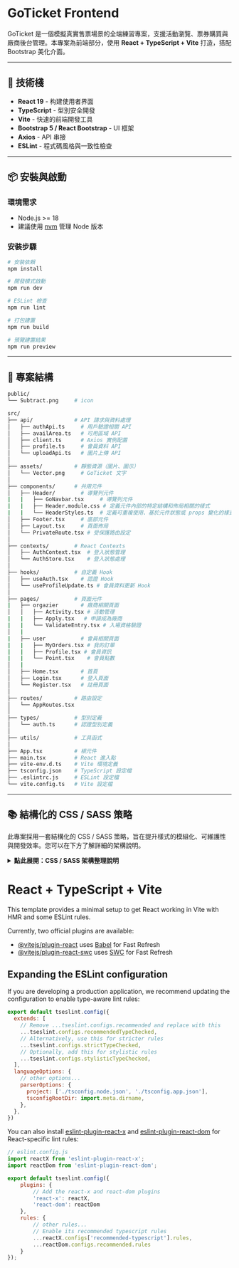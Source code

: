 # GoTicket Frontend

GoTicket 是一個模擬真實售票場景的全端練習專案，支援活動瀏覽、票券購買與廠商後台管理。本專案為前端部分，使用 **React +
TypeScript + Vite** 打造，搭配 Bootstrap 美化介面。

---

## 🚀 技術棧

- **React 19** - 构建使用者界面
- **TypeScript** - 型別安全開發
- **Vite** - 快速的前端開發工具
- **Bootstrap 5 / React Bootstrap** - UI 框架
- **Axios** - API 串接
- **ESLint** - 程式碼風格與一致性檢查

---

## 📦 安裝與啟動

### 環境需求

- Node.js >= 18
- 建議使用 [nvm](https://github.com/coreybutler/nvm-windows) 管理 Node 版本

### 安裝步驟

```bash
# 安裝依賴
npm install

# 開發模式啟動
npm run dev

# ESLint 檢查
npm run lint

# 打包建置
npm run build

# 預覽建置結果
npm run preview
```

---

## 📂 專案結構

```bash
public/
└── Subtract.png     # icon

src/
├── api/             # API 請求與資料處理
│   ├── authApi.ts     # 用戶驗證相關 API
│   ├── availArea.ts   # 可用區域 API
│   ├── client.ts      # Axios 實例配置
│   ├── profile.ts     # 會員資料 API
│   └── uploadApi.ts   # 圖片上傳 API
│
├── assets/          # 靜態資源（圖片、圖示）
│   └── Vector.png     # GoTicket 文字
│
├── components/      # 共用元件
│   ├── Header/        # 導覽列元件
|   |   ├── GoNavbar.tsx     # 導覽列元件
|   |   ├── Header.module.css # 定義元件內部的特定結構和佈局相關的樣式
|   |   └── HeaderStyles.ts  # 定義可重複使用、基於元件狀態或 props 變化的樣式，帶有特定視覺風格的 UI 元件
│   ├── Footer.tsx     # 底部元件
│   ├── Layout.tsx     # 頁面佈局
│   └── PrivateRoute.tsx # 受保護路由設定
│
├── contexts/        # React Contexts
│   ├── AuthContext.tsx  # 登入狀態管理
│   └── AuthStore.tsx    # 登入狀態處理
│
├── hooks/           # 自定義 Hook
│   ├── useAuth.tsx    # 認證 Hook
│   └── useProfileUpdate.ts # 會員資料更新 Hook
│
├── pages/           # 頁面元件
|   ├── orgazier       # 廠商相關頁面
│   │   ├── Activity.tsx # 活動管理
|   |   ├── Apply.tsx   # 申請成為廠商
|   |   └── ValidateEntry.tsx # 入場資格驗證
│   |
|   ├── user           # 會員相關頁面
|   |   ├── MyOrders.tsx # 我的訂單
|   |   ├── Profile.tsx # 會員資訊
|   |   └── Point.tsx    # 會員點數
│   |
│   ├── Home.tsx       # 首頁
│   ├── Login.tsx      # 登入頁面
│   └── Register.tsx   # 註冊頁面
│
├── routes/          # 路由設定
│   └── AppRoutes.tsx
│
├── types/           # 型別定義
│   └── auth.ts      # 認證型別定義
│
├── utils/           # 工具函式
│
├── App.tsx          # 根元件
├── main.tsx         # React 進入點
├── vite-env.d.ts    # Vite 環境定義
├── tsconfig.json    # TypeScript 設定檔
├── .eslintrc.js     # ESLint 設定檔
└── vite.config.ts   # Vite 設定檔
```

---

## 📚 結構化的 CSS / SASS 策略

此專案採用一套結構化的 CSS / SASS 策略，旨在提升樣式的模組化、可維護性與開發效率。您可以在下方了解詳細的架構說明。

<details>
  <summary><b>點此展開：CSS / SASS 架構整理說明</b></summary>

<b>1. 全域樣式 (.scss)</b>

目的：定義應用程式的基礎風格、主題色及其他跨元件的通用樣式。

位置：主要入口點為 src/main.scss。此檔案會負責引入其他全域樣式部分，例如：/src/abstract/\_variables.scss：定義全域 CSS 變數。/src/base/\_base.scss：定義基礎 HTML 元素的樣式。內容：

CSS 變數 (Custom Properties)：這是核心。
我們在 :root 選擇器中定義並覆寫 Bootstrap 的預設主題顏色。

例如，--bs-primary 會被設定為我們品牌的主色，確保所有使用 text-primary、btn-primary 等 Bootstrap 類別的元件都能自動套用自訂顏色。

SCSS 範例: /src/abstract/\_variables.scss

```

:root {
  --bs-primary: #FF5733;
  --bs-primary-rgb: 255, 87, 51;
  --bs-gray-950: #1a1a1a;
  --bs-gray-950-rgb: 26, 26, 26;
}

```

// SCSS 範例: /src/base/\_base.scss

```

body { font-family: 'Noto Sans TC', sans-serif; }

```

載入順序：在應用程式的入口點 (src/main.tsx) 中，全域的 main.scss 必須在 Bootstrap 的原始 CSS 之後引入。這能確保我們自訂的 CSS 變數能成功覆蓋 Bootstrap 的預設值。

src/main.tsx

```
// 1. 先引入 Bootstrap
import 'bootstrap/dist/css/bootstrap.min.css';
// 2. 再引入您的全域 SCSS
import './main.scss';

```

<b>2. CSS Modules (.module.css)</b>

目的：定義特定元件的局部樣式，有效避免樣式衝突。

位置：通常與其所屬的 React 元件放在同一資料夾，例如 Header.module.css。

內容：

定義元件內部的結構、佈局相關樣式，以及需要精確控制的細節 (例如 Header 中 Logo 的大小、間距，或搜尋圖示按鈕的樣式重置)。

局部作用域：所有定義在 .module.css 中的類名都會被獨特化 (例如 styles.brand 可能會編譯成 Header_brand\_\_xyz123)，確保這些樣式僅作用於該元件，不會影響到其他元件。

:global() 偽類：當需要針對 Bootstrap 或其他第三方庫的全域類名 (例如 .navbar-toggler、.btn-link) 應用樣式時，可使用 :global() 偽類來突破 CSS Modules 的局部作用域限制。這對於移除預設外框或調整第三方元件的行為非常有用。

<b>3. Styled Components(.ts 或 .tsx)</b>

目的：以 CSS-in-JS 的方式建立可重複使用的 UI 元件，並處理動態樣式。

位置：通常是 src/components/ComponentName/ComponentNameStyles.ts，例如 HeaderStyles.ts。

內容：定義那些本身就是一個獨立視覺元素的 UI 元件樣式 (例如 StyledAuthButton、StyledNavbar 或 StyledNavDropdown)。

基於 Props 的動態樣式：能夠根據元件的 props 或 state 輕鬆地傳遞變數，實現高度動態的樣式變化。

無類名衝突：Styled Components 會自動生成唯一的類名，因此無需擔心類名衝突問題。

提高可讀性與組織性：將元件的樣式直接與元件的定義放在一起，使程式碼更具可讀性並易於維護。總結

<b>結論</b>

透過同時使用這三種 CSS 策略，我們能夠：

全域控制：透過全域 SCSS 檔案定義主題和基礎樣式。局部隔離：使用 CSS
Modules 確保元件樣式的獨立性，避免衝突。彈性與可重用性：利用 Styled
Components 建立可配置、動態的 UI 元件。這種混合式的方法讓我們在樣式管理上擁有高度的靈活性和精確的控制力，同時保持程式碼的清晰和可維護性。

</details>



# React + TypeScript + Vite

This template provides a minimal setup to get React working in Vite with HMR and some ESLint rules.

Currently, two official plugins are available:

- [@vitejs/plugin-react](https://github.com/vitejs/vite-plugin-react/blob/main/packages/plugin-react) uses [Babel](https://babeljs.io/) for Fast Refresh
- [@vitejs/plugin-react-swc](https://github.com/vitejs/vite-plugin-react/blob/main/packages/plugin-react-swc) uses [SWC](https://swc.rs/) for Fast Refresh

## Expanding the ESLint configuration

If you are developing a production application, we recommend updating the configuration to enable type-aware lint rules:

```js
export default tseslint.config({
  extends: [
    // Remove ...tseslint.configs.recommended and replace with this
    ...tseslint.configs.recommendedTypeChecked,
    // Alternatively, use this for stricter rules
    ...tseslint.configs.strictTypeChecked,
    // Optionally, add this for stylistic rules
    ...tseslint.configs.stylisticTypeChecked,
  ],
  languageOptions: {
    // other options...
    parserOptions: {
      project: ['./tsconfig.node.json', './tsconfig.app.json'],
      tsconfigRootDir: import.meta.dirname,
    },
  },
})
````

You can also install
[eslint-plugin-react-x](https://github.com/Rel1cx/eslint-react/tree/main/packages/plugins/eslint-plugin-react-x) and
[eslint-plugin-react-dom](https://github.com/Rel1cx/eslint-react/tree/main/packages/plugins/eslint-plugin-react-dom) for
React-specific lint rules:

```js
// eslint.config.js
import reactX from 'eslint-plugin-react-x';
import reactDom from 'eslint-plugin-react-dom';

export default tseslint.config({
    plugins: {
        // Add the react-x and react-dom plugins
        'react-x': reactX,
        'react-dom': reactDom
    },
    rules: {
        // other rules...
        // Enable its recommended typescript rules
        ...reactX.configs['recommended-typescript'].rules,
        ...reactDom.configs.recommended.rules
    }
});
```
